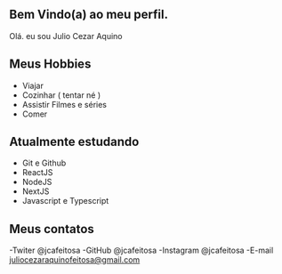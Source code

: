 ## Bem Vindo(a) ao meu perfil.

Olá. eu sou Julio Cezar Aquino

## Meus Hobbies

- Viajar
- Cozinhar ( tentar né )
- Assistir Filmes e séries
- Comer

## Atualmente estudando

- Git e Github
- ReactJS
- NodeJS
- NextJS
- Javascript e Typescript

## Meus contatos

-Twiter @jcafeitosa
-GitHub @jcafeitosa
-Instagram @jcafeitosa
-E-mail juliocezaraquinofeitosa@gmail.com
